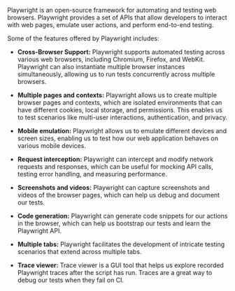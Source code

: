 Playwright is an open-source framework for automating and testing web browsers. Playwright provides a set of APIs that allow developers to interact with web pages, emulate user actions, and perform end-to-end testing.

Some of the features offered by Playwright includes:

- **Cross-Browser Support:** Playwright supports automated testing across various web browsers, including Chromium, Firefox, and WebKit. Playwright can also instantiate multiple browser instances simultaneously, allowing us to run tests concurrently across multiple browsers.

- **Multiple pages and contexts:** Playwright allows us to create multiple browser pages and contexts, which are isolated environments that can have different cookies, local storage, and permissions. This enables us to test scenarios like multi-user interactions, authentication, and privacy.

- **Mobile emulation:** Playwright allows us to emulate different devices and screen sizes, enabling us to test how our web application behaves on various mobile devices.

- **Request interception:** Playwright can intercept and modify network requests and responses, which can be useful for mocking API calls, testing error handling, and measuring performance.

- **Screenshots and videos:** Playwright can capture screenshots and videos of the browser pages, which can help us debug and document our tests.

- **Code generation:** Playwright can generate code snippets for our actions in the browser, which can help us bootstrap our tests and learn the Playwright API.

- **Multiple tabs:** Playwright facilitates the development of intricate testing scenarios that extend across multiple tabs.

- **Trace viewer:** Trace viewer is a GUI tool that helps us explore recorded Playwright traces after the script has run. Traces are a great way to debug our tests when they fail on CI.
